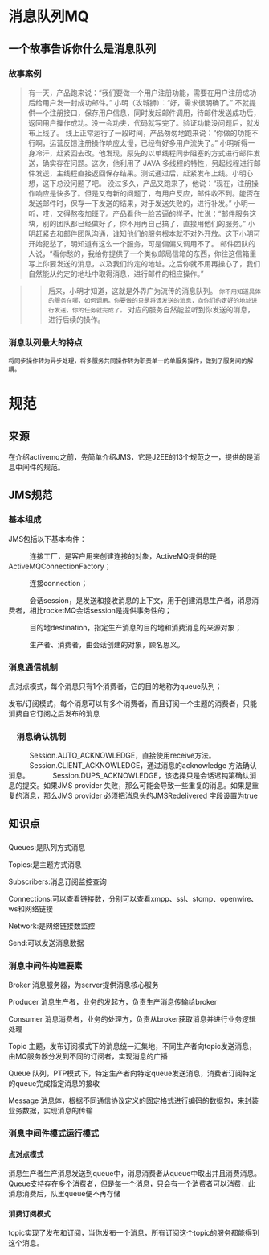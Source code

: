 

# 消息队列MQ

## 一个故事告诉你什么是消息队列

### 故事案例

>有一天，产品跑来说：“我们要做一个用户注册功能，需要在用户注册成功后给用户发一封成功邮件。”
小明（攻城狮）：“好，需求很明确了。” 不就提供一个注册接口，保存用户信息，同时发起邮件调用，待邮件发送成功后，返回用户操作成功。没一会功夫，代码就写完了。验证功能没问题后，就发布上线了。
线上正常运行了一段时间，产品匆匆地跑来说：“你做的功能不行啊，运营反馈注册操作响应太慢，已经有好多用户流失了。”
小明听得一身冷汗，赶紧回去改。他发现，原先的以单线程同步阻塞的方式进行邮件发送，确实存在问题。这次，他利用了 JAVA 多线程的特性，另起线程进行邮件发送，主线程直接返回保存结果。测试通过后，赶紧发布上线。小明心想，这下总没问题了吧。
没过多久，产品又跑来了，他说：“现在，注册操作响应是快多了。但是又有新的问题了，有用户反应，邮件收不到。能否在发送邮件时，保存一下发送的结果，对于发送失败的，进行补发。”
小明一听，哎，又得熬夜加班了。产品看他一脸苦逼的样子，忙说：“邮件服务这块，别的团队都已经做好了，你不用再自己搞了，直接用他们的服务。”
小明赶紧去和邮件团队沟通，谁知他们的服务根本就不对外开放。这下小明可开始犯愁了，明知道有这么一个服务，可是偏偏又调用不了。
邮件团队的人说，“看你愁的，我给你提供了一个类似邮局信箱的东西，你往这信箱里写上你要发送的消息，以及我们约定的地址。之后你就不用再操心了，我们自然能从约定的地址中取得消息，进行邮件的相应操作。”

>>后来，小明才知道，这就是外界广为流传的消息队列。
`你不用知道具体的服务在哪，如何调用。你要做的只是将该发送的消息，向你们约定好的地址进行发送，你的任务就完成了。`
对应的服务自然能监听到你发送的消息，进行后续的操作。


### 消息队列最大的特点
`将同步操作转为异步处理，将多服务共同操作转为职责单一的单服务操作，做到了服务间的解耦。`





# 规范

## 来源

在介绍activemq之前，先简单介绍JMS，它是J2EE的13个规范之一，提供的是消息中间件的规范。



## JMS规范


### 基本组成

JMS包括以下基本构件：

　　　连接工厂，是客户用来创建连接的对象，ActiveMQ提供的是ActiveMQConnectionFactory；

　　　连接connection；

　　　会话session，是发送和接收消息的上下文，用于创建消息生产者，消息消费者，相比rocketMQ会话session是提供事务性的；

　　　目的地destination，指定生产消息的目的地和消费消息的来源对象；

　　　生产者、消费者，由会话创建的对象，顾名思义。



### 消息通信机制

点对点模式，每个消息只有1个消费者，它的目的地称为queue队列；

发布/订阅模式，每个消息可以有多个消费者，而且订阅一个主题的消费者，只能消费自它订阅之后发布的消息


### 　消息确认机制

　　　Session.AUTO_ACKNOWLEDGE，直接使用receive方法。
　　　Session.CLIENT_ACKNOWLEDGE，通过消息的acknowledge 方法确认消息。
　　　Session.DUPS_ACKNOWLEDGE，该选择只是会话迟钝第确认消息的提交。如果JMS provider 失败，那么可能会导致一些重复的消息。如果是重复的消息，那么JMS provider 必须把消息头的JMSRedelivered 字段设置为true






## 知识点


### 

Queues:是队列方式消息

Topics:是主题方式消息

Subscribers:消息订阅监控查询

Connections:可以查看链接数，分别可以查看xmpp、ssl、stomp、openwire、ws和网络链接

Network:是网络链接数监控

Send:可以发送消息数据


### 消息中间件构建要素

Broker
消息服务器，为server提供消息核心服务

Producer
消息生产者，业务的发起方，负责生产消息传输给broker

Consumer
消息消费者，业务的处理方，负责从broker获取消息并进行业务逻辑处理

Topic
主题，发布订阅模式下的消息统一汇集地，不同生产者向topic发送消息，由MQ服务器分发到不同的订阅者，实现消息的广播

Queue
队列，PTP模式下，特定生产者向特定queue发送消息，消费者订阅特定的queue完成指定消息的接收

Message
消息体，根据不同通信协议定义的固定格式进行编码的数据包，来封装业务数据，实现消息的传输



### 消息中间件模式运行模式

####  点对点模式
消息生产者生产消息发送到queue中，消息消费者从queue中取出并且消费消息。Queue支持存在多个消费者，但是每一个消息，只会有一个消费者可以消费，此消息消费后，队里queue便不再存储

#### 消费订阅模式

topic实现了发布和订阅，当你发布一个消息，所有订阅这个topic的服务都能得到这个消息。



